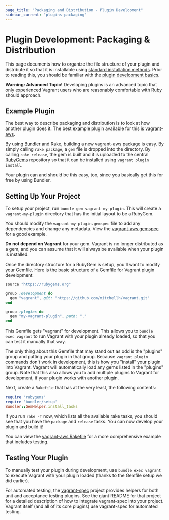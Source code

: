 ```yaml
---
page_title: "Packaging and Distribution - Plugin Development"
sidebar_current: "plugins-packaging"
---
```


# Plugin Development: Packaging & Distribution

This page documents how to organize the file structure of your plugin
and distribute it so that it is installable using
[standard installation methods](/v2/plugins/usage.html).
Prior to reading this, you should be familiar
with the [plugin development basics](/v2/plugins/development-basics.html).

<div class="alert alert-warn">
	<p>
		<strong>Warning: Advanced Topic!</strong> Developing plugins is an
		advanced topic that only experienced Vagrant users who are reasonably
		comfortable with Ruby should approach.
	</p>
</div>

## Example Plugin

The best way to describe packaging and distribution is to look at
how another plugin does it. The best example plugin available for this
is [vagrant-aws](https://github.com/mitchellh/vagrant-aws).

By using [Bundler](http://gembundler.com) and Rake, building a new
vagrant-aws package is easy. By simply calling `rake package`, a
`gem` file is dropped into the directory. By calling `rake release`,
the gem is built and it is uploaded to the central [RubyGems](http://rubygems.org)
repository so that it can be installed using `vagrant plugin install`.

Your plugin can and should be this easy, too, since you basically
get this for free by using Bundler.

## Setting Up Your Project

To setup your project, run `bundle gem vagrant-my-plugin`. This will create a
`vagrant-my-plugin` directory that has the initial layout to be a RubyGem.

You should modify the `vagrant-my-plugin.gemspec` file to add any
dependencies and change any metadata. View the [vagrant-aws.gemspec](https://github.com/mitchellh/vagrant-aws/blob/master/vagrant-aws.gemspec)
for a good example.

<div class="alert alert-warn">
	<p>
		<strong>Do not depend on Vagrant</strong> for your gem. Vagrant
		is no longer distributed as a gem, and you can assume that it will
		always be available when your plugin is installed.
	</p>
</div>

Once the directory structure for a RubyGem is setup, you'll want
to modify your Gemfile. Here is the basic structure of a Gemfile for
Vagrant plugin development:

```ruby
source "https://rubygems.org"

group :development do
  gem "vagrant", git: "https://github.com/mitchellh/vagrant.git"
end

group :plugins do
  gem "my-vagrant-plugin", path: "."
end
```

This Gemfile gets "vagrant" for development. This allows you to
`bundle exec vagrant` to run Vagrant with your plugin already loaded,
so that you can test it manually that way.

The only thing about this Gemfile that may stand out as odd is the
"plugins" group and putting your plugin in that group. Because
`vagrant plugin` commands don't work in development, this is how
you "install" your plugin into Vagrant. Vagrant will automatically
load any gems listed in the "plugins" group. Note that this also
allows you to add multiple plugins to Vagrant for development, if
your plugin works with another plugin.

Next, create a `Rakefile` that has at the very least, the following
contents:

```ruby
require 'rubygems'
require 'bundler/setup'
Bundler::GemHelper.install_tasks
```

If you run `rake -T` now, which lists all the available rake tasks,
you should see that you have the `package` and `release` tasks. You
can now develop your plugin and build it!

You can view the [vagrant-aws Rakefile](https://github.com/mitchellh/vagrant-aws/blob/master/Rakefile)
for a more comprehensive example that includes testing.

## Testing Your Plugin

To manually test your plugin during development, use
`bundle exec vagrant` to execute Vagrant with your plugin loaded
(thanks to the Gemfile setup we did earlier).

For automated testing, the
[vagrant-spec](https://github.com/mitchellh/vagrant-spec)
project provides helpers for both unit and acceptance testing
plugins. See the giant README for that project for a detailed
description of how to integrate vagrant-spec into your project.
Vagrant itself (and all of its core plugins) use vagrant-spec
for automated testing.
